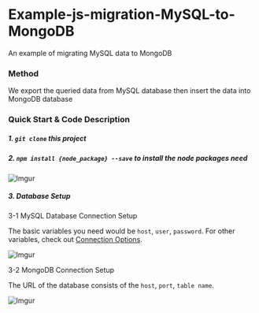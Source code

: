 # Example-js-migration-MySQL-to-MongoDB
An example of migrating MySQL data to MongoDB

### Method
We export the queried data from MySQL database then insert the data into MongoDB database

### Quick Start & Code Description

##### 1. **`git clone`** this project

##### 2. **`npm install {node_package} --save`** to install the node packages need

![Imgur](https://i.imgur.com/6CHc8Fn.jpg)

##### 3. Database Setup

3-1 MySQL Database Connection Setup

The basic variables you need would be `host`, `user`, `password`. For other variables, check out [Connection 
Options](https://github.com/mysqljs/mysql#connection-options).

![Imgur](https://i.imgur.com/ihjEugM.png)

3-2 MongoDB Connection Setup

The URL of the database consists of the `host`, `port`, `table name`.

![Imgur](https://i.imgur.com/uWvGJme.png)

